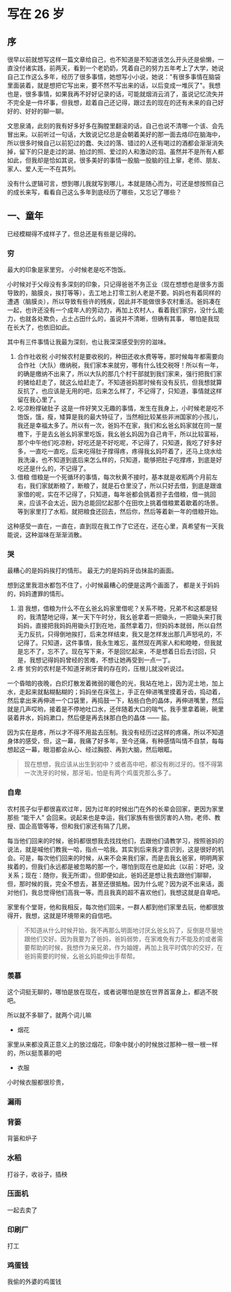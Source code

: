 # 写在 26 岁
## 序
很早以前就想写这样一篇文章给自己，也不知道是不知道该怎么开头还是偷懒，一直没付诸实践，前两天，看到一个老奶奶，凭着自己的努力五年考上了大学，她说自己工作这么多年，经历了很多事情，她想写小小说，她说："有很多事情在脑袋里面装着，就是想把它写出来，要不然不写出来的话，以后变成一堆灰了"。我想也是，很多事情，如果我再不好好记录的话，可能就烟消云消了，虽说记忆流失并不完全是一件坏事，但我想，趁着自己还记得，跟过去的现在的还有未来的自己好好的、好好的聊一聊。

文思泉涌，此刻的我有好多好多在胸膛里翻滚的话，自己也说不清哪一个该、会先冒出来。以前听过一句话，大致说记忆总是会朝着美好的那一面去烙印在脑海中，所以很多时候自己以前犯过的蠢、失过的落、错过的人还有喝过的酒都会渐渐消失掉，留下的只是走过的湖、拍过的照、爱过的人和激动的泪。虽然并不是所有人都如此，但我却是恰如其说，很多美好的事情一股脑一股脑的往上窜，老师、朋友、家人、爱人无一不在其列。

没有什么逻辑可言，想到哪儿我就写到哪儿，本就是随心而为，可还是想按照自己的成长来写，看看自己这么多年到底经历了哪些，又忘记了哪些？

## 一、童年
已经模糊得不成样子了，但总还是有些是记得的。
### 穷
最大的印象是家里穷。
小时候老是吃不饱饭。

小时候对于父母没有多深刻的印象，只记得爸爸不务正业（现在想想也是很多方面导致的，脑膜炎，挨打等等），去工地上打零工别人老是不要。妈妈也有着同样的遭遇（脑膜炎），所以导致有些许的残疾，因此并不能做很多农村重活。爸妈凑在一起，也许还没有一个成年人的劳动力，再加上农村人，看着我们家穷，没什么能力，也就各处欺负，占土占田什么的，虽说并不清晰，但确有其事， 哪怕是我现在长大了，也依旧如此。

其中有三件事情让我最为深刻，也让我深深感受到穷的滋味。
1. 合作社收税
小时候农村是要收税的，种田还收水费等等，那时候每年都需要向合作社（大队）缴纳税，我们家本来就穷，哪有什么钱交税呀！所以有一年，的确是缴纳不出来了，所以大队的那几个村干部就到我们家来，强行把我们家的猪给赶走了，就这么给赶走了。不知道爸妈那时候有没有反抗，但我想就算反抗了，也应该是无用的吧，后来怎么样了，不记得了，只知道，事情就这样留在我心里了。
2. 吃凉粉撑破肚子
这是一件好笑又无趣的事情，发生在我身上，小时候老是吃不饱饭，饿，瘦，矮算是我的最大特征了，当然相比较某些非洲国家的小孩儿，我还是幸福太多了。所以有一次，爸妈不在家，我们和幺爸幺妈家就在同一屋檐下，于是去幺爸幺妈家里吃饭，我幺爸幺妈因为自己肯干，所以比较富裕，那个中午他们吃凉粉，好吃还是不好吃呢，不记得了，只知道，我吃了好多好多，一直吃一直吃，后来吃得肚子撑得疼，疼得我幺妈吓着了，还马上烧水给我洗澡，也不知道到底后来怎么样的，只知道，能够把肚子吃撑疼，到底是好吃还是什么的，不记得了。
3. 借粮
借粮是一个死循环的事情，每次秋黄不接时，基本就是收稻两个月前左右，我们家就断粮了，断粮了，就是石仓里没了，所以只好去借，到底是跟谁家借的呢，实在不记得了，只知道，每年爸都会挑着担子去借粮，借一挑回来，应该不会太近，因为总能回忆起那个在田坎上挑着借粮累着歇着的场景。等到家里打了水稻，就把粮食还回去，然后你，然后等着新一年的借粮开始。

这种感受一直在，一直在，直到现在我工作了它还在，还在心里，真希望有一天我能说，这种滋味在渐渐消散。
### 哭
最糟心的是妈妈挨打的情形。
最无力的是妈妈牙齿抹盐的画面。

想到这里我泪水都包不住了，小时候最糟心的便是这两个画面了， 都是关于妈妈的，妈妈遭罪的情形。
1. 泪
我想，借粮为什么不在幺爸幺妈家里借呢？关系不睦，兄弟不和这都是轻的，我清楚地记得，某一天下午时分，我幺爸拿着一把锄头，一把锄头来打我妈妈，直接把我妈妈用锄头打到在地，虽然拿着刀，但妈妈本就弱，所以自然无力反抗，只得倒地挨打，后来怎样结束，我又是怎样发出那几声怒吼的，不记得了。只知道，这件事情，我永生难忘，虽然现在两家人和和睦睦，但我就是忘不了，忘不了。现在写下来，不是回忆起来，不是想着日后去讨回，只是，我想记得妈妈曾经的苦难，不想让她再受到一点一丁。
2. 疼
贫穷的农村是不知道牙刷牙膏的存在的，压根儿就没听说过。

一个昏暗的夜晚，白炽灯散发着微弱的暖色的光，我站在地上，因为泥土地，加上水，走起来就黏糊黏糊的；妈妈坐在床弦上，手正在伸进嘴里摸着牙齿，捣动着，然后拿出来再伸进一个口袋里，再捣鼓一下，粘些白色的晶体，再伸进嘴里，然后就是几声哎哟，接着是不停地吐口水，还伴随着大口的喘气，我手里拿着碗，碗里装着井水，妈妈漱口，然后便是再去抹那白色的晶体 —— 盐。

因为实在是疼，所以才不得不用盐去压制。我没有经历过这样的疼痛，所以不知道身体的感受，但，这一幕，我痛了好多年，至今还痛，有种感情叫情不自禁，每每想起这一幕，眼泪都会从心、经过胸腔、再到大脑，然后眼眶。

> 现在想想，我应该从出生到初中？或者高中吧，都没有刷过牙的。怪不得第一次洗牙的时候，那牙垢，怕是有两个鸡蛋壳那么多了。

### 自卑

农村孩子似乎都很喜欢过年，因为过年的时候出门在外的长辈会回家，更因为家里那些 “能干人” 会回来。说起来也是幸运，我们家族有些很厉害的人物，老师、教授、国企高管等等，但和我们家还有隔了几房。

每当他们回来的时候，爸妈都很想我去找找他们，去跟他们请教学习，按照爸妈的说法，就是喊他们教我一哈，指点一哈我。其实到后来我才意识到，这是很好的机会。可是，每次他们回来的时候，从来不会来我们家，而是去我幺爸家，明明两家挨着的，但我们永远都是被忽略的那一个，哪怕到现在也是如此（以前：好吧，没关系；现在：随你，我无所谓）。但即便如此，爸妈还是想让我去跟他们聊聊，但，那时候的我，完全不想去，甚至还很抵触。因为什么呢？因为说不出来话，面对他们，我总觉得他们高我一等。而且我真的超不喜欢他们，我想这就是自卑吧。

家里有个堂哥，他和我相反，每次他们回来，一群人都到他们家里去玩，他都很放得开，我想，这就是环境带来的自信吧。

> 不知道从什么时候开始，我不再那么明面地讨厌幺爸幺妈了，反倒是尽量地跟他们交好。因为我要为了爸妈，爸妈弱势，在家难免有力不能及的或者需要帮助的时候，我想作为亲兄弟，作为妯娌，再加上我平时偶尔的交好，在爸妈需要的时候，幺爸幺妈能伸出手帮帮。

### 羡慕

这个词挺无聊的，哪怕是放在现在，或者说哪怕是放在世界首富身上，都逃不脱吧。

所以就不多聊了，就两个词儿嘛

- 烟花

家里从来都没真正意义上的放过烟花，印象中就小的时候放过那种一根一根一样的，所以挺羡慕的吧

- 衣服

小时候衣服都很珍贵，

### 漏雨

### 背篓
背篓和炉子

### 水稻

打谷子，收谷子，插秧

### 压面机

一起去卖了

### 印刷厂

打工

### 鸡蛋钱

我偷的外婆的鸡蛋钱
